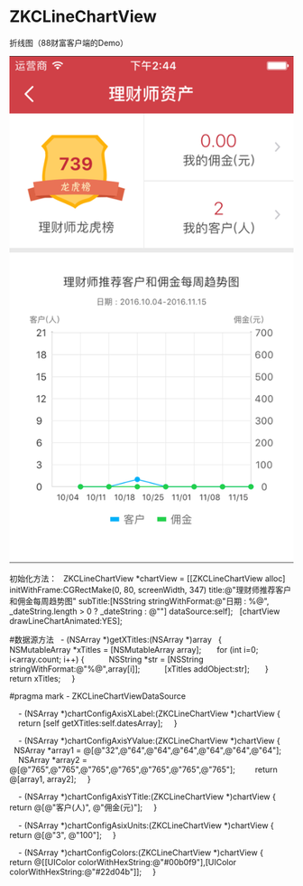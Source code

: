 # ZKCLineChartView
折线图（88财富客户端的Demo）

![image](https://github.com/CityFire/ZKCLineChartView/raw/master//1.png)

初始化方法：
    ZKCLineChartView *chartView = [[ZKCLineChartView alloc] initWithFrame:CGRectMake(0, 80, screenWidth, 347) title:@"理财师推荐客户和佣金每周趋势图" subTitle:[NSString stringWithFormat:@"日期 : %@", _dateString.length > 0 ? _dateString : @""] dataSource:self];
    [chartView drawLineChartAnimated:YES];
    
#数据源方法
    - (NSArray *)getXTitles:(NSArray *)array
    {
        NSMutableArray *xTitles = [NSMutableArray array];
        for (int i=0; i<array.count; i++) {
            NSString *str = [NSString stringWithFormat:@"%@",array[i]];
            [xTitles addObject:str];
        }
        return xTitles;
     }

#pragma mark - ZKCLineChartViewDataSource

     - (NSArray *)chartConfigAxisXLabel:(ZKCLineChartView *)chartView {
         return [self getXTitles:self.datesArray];
     }

     - (NSArray *)chartConfigAxisYValue:(ZKCLineChartView *)chartView {
         NSArray *array1 = @[@"32",@"64",@"64",@"64",@"64",@"64",@"64"];
         NSArray *array2 = @[@"765",@"765",@"765",@"765",@"765",@"765",@"765"];
         return @[array1, array2];
     }

     - (NSArray *)chartConfigAxisYTitle:(ZKCLineChartView *)chartView {
         return @[@"客户(人)", @"佣金(元)"];
     }

     - (NSArray *)chartConfigAsixUnits:(ZKCLineChartView *)chartView {
         return @[@"3", @"100"];
     }

     - (NSArray *)chartConfigColors:(ZKCLineChartView *)chartView {
         return @[[UIColor colorWithHexString:@"#00b0f9"],[UIColor colorWithHexString:@"#22d04b"]];
     }
